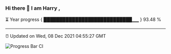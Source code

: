 ### Hi there 👋 I am Harry , 

⏳ Year progress { ████████████████████████████▁▁ } 93.48 %

---

⏰ Updated on Wed, 08 Dec 2021 04:55:27 GMT

![Progress Bar CI](https://github.com/duykhang68/duykhang68/workflows/Progress%20Bar%20CI/badge.svg)
